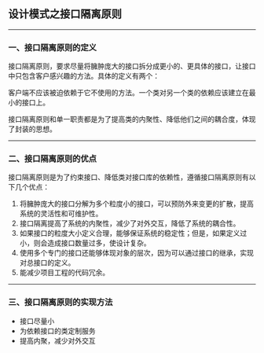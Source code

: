 ## 设计模式之接口隔离原则

---

### 一、接口隔离原则的定义

接口隔离原则，要求尽量将臃肿庞大的接口拆分成更小的、更具体的接口，让接口中只包含客户感兴趣的方法。具体的定义有两个：

客户端不应该被迫依赖于它不使用的方法。一个类对另一个类的依赖应该建立在最小的接口上。

接口隔离原则和单一职责都是为了提高类的内聚性、降低他们之间的耦合度，体现了封装的思想。

---

### 二、接口隔离原则的优点

接口隔离原则是为了约束接口、降低类对接口库的依赖性，遵循接口隔离原则有以下几个优点：

1. 将臃肿庞大的接口分解为多个粒度小的接口，可以预防外来变更的扩散，提高系统的灵活性和可维护性。
2. 接口隔离提高了系统的内聚性，减少了对外交互，降低了系统的耦合性。
3. 如果接口的粒度大小定义合理，能够保证系统的稳定性；但是，如果定义过小，则会造成接口数量过多，使设计复杂。
4. 使用多个专门的接口还能够体现对象的层次，因为可以通过接口的继承，实现对总接口的定义。
5. 能减少项目工程的代码冗余。

---

### 三、接口隔离原则的实现方法

- 接口尽量小
- 为依赖接口的类定制服务
- 提高内聚，减少对外交互